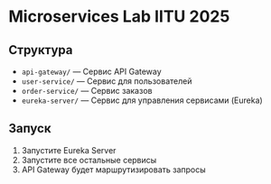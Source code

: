 # Microservices Lab IITU 2025

## Структура
- `api-gateway/` — Сервис API Gateway
- `user-service/` — Сервис для пользователей
- `order-service/` — Сервис заказов
- `eureka-server/` — Сервис для управления сервисами (Eureka)

## Запуск
1. Запустите Eureka Server
2. Запустите все остальные сервисы
3. API Gateway будет маршрутизировать запросы
